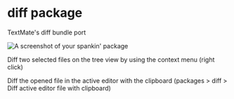 # diff package

TextMate's diff bundle port

![A screenshot of your spankin' package](https://db.tt/aixCfPW5)

Diff two selected files on the tree view by using the context menu (right click)

Diff the opened file in the active editor with the clipboard (packages > diff > Diff active editor file with clipboard)

